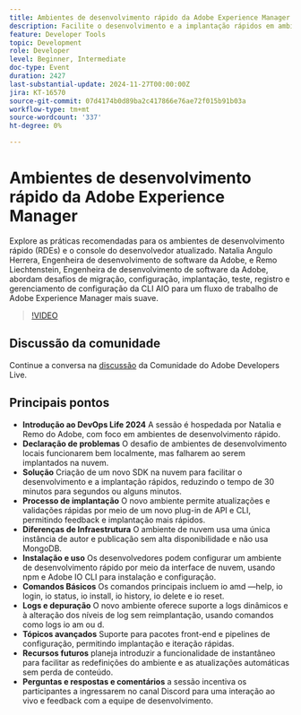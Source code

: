 ```yaml
---
title: Ambientes de desenvolvimento rápido da Adobe Experience Manager
description: Facilite o desenvolvimento e a implantação rápidos em ambientes de nuvem com o novo SDK do Adobe, reduzindo significativamente o tempo de implantação e oferecendo suporte a atualizações rápidas, registros em tempo real e opções de configuração avançadas, conforme discutido no DevOps Life 2024.
feature: Developer Tools
topic: Development
role: Developer
level: Beginner, Intermediate
doc-type: Event
duration: 2427
last-substantial-update: 2024-11-27T00:00:00Z
jira: KT-16570
source-git-commit: 07d4174b0d89ba2c417866e76ae72f015b91b03a
workflow-type: tm+mt
source-wordcount: '337'
ht-degree: 0%

---
```



# Ambientes de desenvolvimento rápido da Adobe Experience Manager

Explore as práticas recomendadas para os ambientes de desenvolvimento rápido (RDEs) e o console do desenvolvedor atualizado. Natalia Angulo Herrera, Engenheira de desenvolvimento de software da Adobe, e Remo Liechtenstein, Engenheira de desenvolvimento de software da Adobe, abordam desafios de migração, configuração, implantação, teste, registro e gerenciamento de configuração da CLI AIO para um fluxo de trabalho de Adobe Experience Manager mais suave.

>[!VIDEO](https://video.tv.adobe.com/v/3440397/?learn=on&enablevpops)


## Discussão da comunidade

Continue a conversa na [discussão](https://adobe.ly/3UJluDo) da Comunidade do Adobe Developers Live.

## Principais pontos

* **Introdução ao DevOps Life 2024** A sessão é hospedada por Natalia e Remo do Adobe, com foco em ambientes de desenvolvimento rápido.
* **Declaração de problemas** O desafio de ambientes de desenvolvimento locais funcionarem bem localmente, mas falharem ao serem implantados na nuvem.
* **Solução** Criação de um novo SDK na nuvem para facilitar o desenvolvimento e a implantação rápidos, reduzindo o tempo de 30 minutos para segundos ou alguns minutos.
* **Processo de implantação** O novo ambiente permite atualizações e validações rápidas por meio de um novo plug-in de API e CLI, permitindo feedback e implantação mais rápidos.
* **Diferenças de Infraestrutura** O ambiente de nuvem usa uma única instância de autor e publicação sem alta disponibilidade e não usa MongoDB.
* **Instalação e uso** Os desenvolvedores podem configurar um ambiente de desenvolvimento rápido por meio da interface de nuvem, usando npm e Adobe IO CLI para instalação e configuração.
* **Comandos Básicos** Os comandos principais incluem io amd —help, io login, io status, io install, io history, io delete e io reset.
* **Logs e depuração** O novo ambiente oferece suporte a logs dinâmicos e à alteração dos níveis de log sem reimplantação, usando comandos como logs io am ou d.
* **Tópicos avançados** Suporte para pacotes front-end e pipelines de configuração, permitindo implantação e iteração rápidas.
* **Recursos futuros** planeja introduzir a funcionalidade de instantâneo para facilitar as redefinições do ambiente e as atualizações automáticas sem perda de conteúdo.
* **Perguntas e respostas e comentários** a sessão incentiva os participantes a ingressarem no canal Discord para uma interação ao vivo e feedback com a equipe de desenvolvimento.